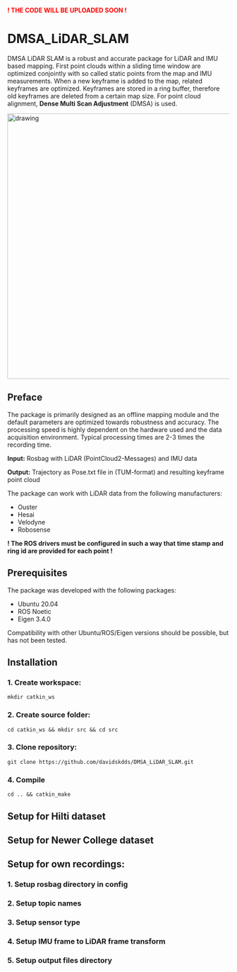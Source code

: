 <span style="color:red">**! THE CODE WILL BE UPLOADED SOON !**</span>



# DMSA_LiDAR_SLAM
DMSA LiDAR SLAM is a robust and accurate package for LiDAR and IMU based mapping. First point clouds within a sliding time window are optimized conjointly with so called static points from the map and IMU measurements. When a new keyframe is added to the map, related keyframes are optimized. Keyframes are stored in a ring buffer, therefore old keyframes are deleted from a certain map size.
For point cloud alignment, **Dense Multi Scan Adjustment** (DMSA) is used.

<p align='left'>
    <img src="./doc/stairs.gif" alt="drawing" width="600"/>
</p>

## Preface
The package is primarily designed as an offline mapping module and the default parameters are optimized towards robustness and accuracy. The processing speed is highly dependent on the hardware used and the data acquisition environment. Typical processing times are 2-3 times the recording time.

**Input:** Rosbag with LiDAR (PointCloud2-Messages) and IMU data

**Output:** Trajectory as Pose.txt file in (TUM-format) and resulting keyframe point cloud

The package can work with LiDAR data from the following manufacturers:
- Ouster
- Hesai
- Velodyne
- Robosense

**! The ROS drivers must be configured in such a way that time stamp and ring id are provided for each point !**

## Prerequisites
The package was developed with the following packages:

- Ubuntu 20.04
- ROS Noetic
- Eigen 3.4.0

Compatibility with other Ubuntu/ROS/Eigen versions should be possible, but has not been tested.

## Installation

### 1. Create workspace:
`mkdir catkin_ws`
### 2. Create source folder:
`cd catkin_ws && mkdir src && cd src`
### 3. Clone repository:
`git clone https://github.com/davidskdds/DMSA_LiDAR_SLAM.git`
### 4. Compile
`cd .. && catkin_make`

## Setup for Hilti dataset

## Setup for Newer College dataset 

## Setup for own recordings:
### 1. Setup rosbag directory in config
### 2. Setup topic names
### 3. Setup sensor type
### 4. Setup IMU frame to LiDAR frame transform
### 5. Setup output files directory
